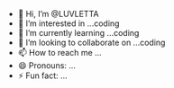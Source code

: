 - 👋 Hi, I’m @LUVLETTA
- 👀 I’m interested in ...coding 
- 🌱 I’m currently learning ...coding 
- 💞️ I’m looking to collaborate on ...coding 
- 📫 How to reach me ...
- 😄 Pronouns: ...
- ⚡ Fun fact: ...

<!---
LUVLETTA/LUVLETTA is a ✨ special ✨ repository because its `README.md` (this file) appears on your GitHub profile.
You can click the Preview link to take a look at your changes.
--->
